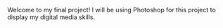 Welcome to my final project! I will be using Photoshop for this project to display my digital media skills.
